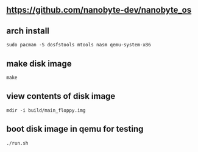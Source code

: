 

## https://github.com/nanobyte-dev/nanobyte_os

## arch install
```
sudo pacman -S dosfstools mtools nasm qemu-system-x86
```

## make disk image
```
make
```

## view contents of disk image
```
mdir -i build/main_floppy.img
```

## boot disk image in qemu for testing
```
./run.sh
```
